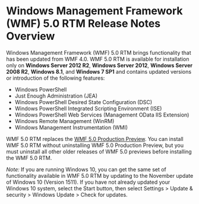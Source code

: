 # Windows Management Framework (WMF) 5.0 RTM Release Notes Overview

Windows Management Framework (WMF) 5.0 RTM brings functionality that has been updated from WMF 4.0. WMF 5.0 RTM is available for installation only on **Windows Server 2012 R2**, **Windows Server 2012**, **Windows Server 2008 R2**, **Windows 8.1**, and **Windows 7 SP1** and contains updated versions or introduction of the following features:

- Windows PowerShell
- Just Enough Administration (JEA)
- Windows PowerShell Desired State Configuration (DSC)
- Windows PowerShell Integrated Scripting Environment (ISE)
- Windows PowerShell Web Services (Management OData IIS Extension) 
- Windows Remote Management (WinRM)
- Windows Management Instrumentation (WMI) 

WMF 5.0 RTM replaces the [WMF 5.0 Production Preview](http://blogs.msdn.com/b/powershell/archive/2015/08/31/windows-management-framework-5-0-production-preview-is-now-available.aspx). You can install WMF 5.0 RTM without uninstalling WMF 5.0 Production Preview, but you must uninstall all other older releases of WMF 5.0 previews before installing the WMF 5.0 RTM.

*Note:* If you are running Windows 10, you can get the same set of functionality available in WMF 5.0 RTM by updating to the November update of Windows 10 (Version 1511). If you have not already updated your Windows 10 system, select the Start button, then select Settings > Update & security > Windows Update > Check for updates. 

